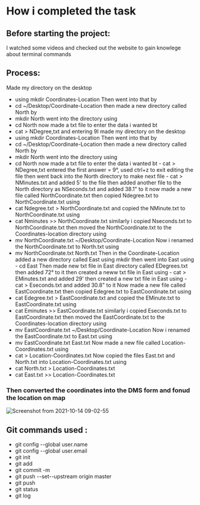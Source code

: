 # How i completed the task
## Before starting the project:
 I watched some videos and checked out the website to gain knowlege about terminal commands
## Process:
Made my directory on the desktop
 - using mkdir Coordinates-Location
Then went into that by
 - cd ~/Desktop/Coordinate-Location
then made a new directory called North by
 - mkdir North
went into the directory using
 - cd North
now made a txt file to enter the data i wanted bt
 - cat > NDegree,txt
and entering 9I made my directory on the desktop
 - using mkdir Coordinates-Location
Then went into that by 
- cd ~/Desktop/Coordinate-Location
then made a new directory called North by
 - mkdir North
went into the directory using
 - cd North
now made a txt file to enter the data i wanted bt - cat > NDegree,txt
entered the first answer = 9°, used ctrl+z to exit editing the file
then went back into the North directory to make next file - cat > NMinutes.txt
and added 5' to the file 
then added another file to the North directory as NSeconds.txt
and added 38.1" to it
now made a new file called NorthCoordinate.txt
then copied Ndegree.txt to NorthCoordinate.txt using
 - cat Ndegree.txt > NorthCoordinate.txt
and copied the NMinute.txt to NorthCoordinate.txt using
 - cat Nminutes >> NorthCoordinate.txt
similarly i copied Nseconds.txt to NorthCoordinate.txt
then moved the NorthCoordinate.txt to the Coordinates-location directory using
 - mv NorthCoordinate.txt ~/Desktop/Coordinate-Location
Now i renamed the NorthCoordinate.txt to North.txt using
- mv NorthCoordinate.txt North.txt
Then in the Coordinate-Location added a new directory called East using mkdir
then went into East using - cd East 
Then made new txt file in East directory called EDegrees.txt
then added 72° to it
then created a neww txt file in East using - cat > EMinutes.txt
and added 29' 
then created a new txt file in East using - cat > Eseconds.txt
and added 30.8" to it
Now made a new file called EastCoordinate.txt
then copied Edegree.txt to EastCoordinate.txt using
 - cat Edegree.txt > EastCoordinate.txt
and copied the EMinute.txt to EastCoordinate.txt using
 - cat Eminutes >> EastCoordinate.txt
similarly i copied Eseconds.txt to EastCoordinate.txt
then moved the EastCoordinate.txt to the Coordinates-location directory using 
 - mv EastCoordinate.txt ~/Desktop/Coordinate-Location
Now i renamed the EastCoordinate.txt to East.txt using
 - mv EastCoordinate.txt East.txt
Now made a new file called Location-Coordinates.txt using 
- cat > Location-Coordinates.txt
Now copied the files East.txt and North.txt into Location-Coordinates.txt using 
 - cat North.txt > Location-Coordinates.txt
 - cat East.txt >> Location-Coordinates.txt

### Then converted the coordinates into the DMS form and fonud the location on map

![Screenshot from 2021-10-14 09-02-55](https://user-images.githubusercontent.com/90183587/137387410-b810e363-599d-417d-baaa-2dc87a00069d.png)




## Git commands used :
 - git config --global user.name
 - git config --global user.email
 - git init
 - git add
 - git commit -m
 - git push --set--upstream origin master
 - git push
 - git status
 - git log


